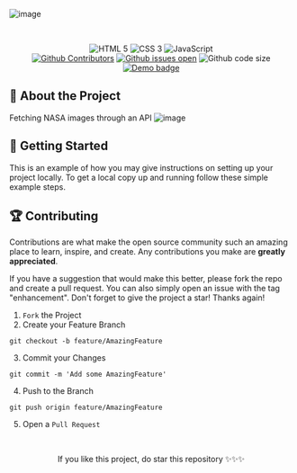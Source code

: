 ![image](https://user-images.githubusercontent.com/23385605/137159117-fee0195d-ddb7-4f1e-911c-f8311167fbdf.png)

<div align="center">
  
<br/>
  <p>
    
  </p>
  <!-- Badges -->
  <img src="https://img.shields.io/badge/HTML5-E34F26?style=for-the-badge&logo=html5&logoColor=white" alt="HTML 5" />
  <img src="https://img.shields.io/badge/CSS3-1572B6?style=for-the-badge&logo=css3&logoColor=white" alt="CSS 3" />
  <img src="https://img.shields.io/badge/JavaScript-323330?style=for-the-badge&logo=javascript&logoColor=F7DF1E" alt="JavaScript" />
  <br />
  <a href="https://github.com/mohitjaisal/NASA-APOD/graphs/contributors"><img src="https://img.shields.io/github/contributors/mohitjaisal/NASA-APOD?style=flat-square" alt="Github Contributors" /></a>
  <a href="https://github.com/mohitjaisal/NASA-APOD/issues"><img src="https://img.shields.io/github/issues/mohitjaisal/NASA-APOD?style=flat-square" alt="Github issues open" /></a>
  <img src="https://img.shields.io/github/languages/code-size/mohitjaisal/NASA-APOD?style=flat-square" alt="Github code size" />
  <a href="https://nasapicapi.netlify.app/"><img src="https://img.shields.io/badge/demo-here-orange?style=flat-square" alt="Demo badge" /></a>
</div>


## :beginner: About the Project
Fetching NASA images through an API
![image](https://user-images.githubusercontent.com/23385605/137082612-f2f7a295-3a10-4455-8b98-d8eb103cb0c2.png)


## :rocket: Getting Started

This is an example of how you may give instructions on setting up your project locally.
To get a local copy up and running follow these simple example steps.

## :trophy: Contributing

Contributions are what make the open source community such an amazing place to learn, inspire, and create. Any contributions you make are **greatly appreciated**.

If you have a suggestion that would make this better, please fork the repo and create a pull request. You can also simply open an issue with the tag "enhancement".
Don't forget to give the project a star! Thanks again!

1. `Fork` the Project
2. Create your Feature Branch 
```
git checkout -b feature/AmazingFeature
```
3. Commit your Changes 
```
git commit -m 'Add some AmazingFeature'
```
4. Push to the Branch 
```
git push origin feature/AmazingFeature
```
5. Open a `Pull Request`
<br>
<p align="center">If you like this project, do star this repository ✨✨✨</p>
